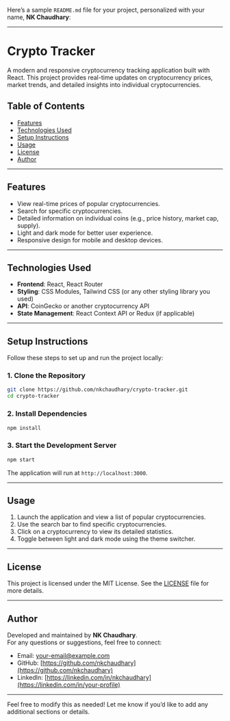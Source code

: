 Here’s a sample `README.md` file for your project, personalized with your name, **NK Chaudhary**:

---

# **Crypto Tracker**

A modern and responsive cryptocurrency tracking application built with React. This project provides real-time updates on cryptocurrency prices, market trends, and detailed insights into individual cryptocurrencies.

## **Table of Contents**
- [Features](#features)
- [Technologies Used](#technologies-used)
- [Setup Instructions](#setup-instructions)
- [Usage](#usage)
- [License](#license)
- [Author](#author)

---

## **Features**
- View real-time prices of popular cryptocurrencies.
- Search for specific cryptocurrencies.
- Detailed information on individual coins (e.g., price history, market cap, supply).
- Light and dark mode for better user experience.
- Responsive design for mobile and desktop devices.

---

## **Technologies Used**
- **Frontend**: React, React Router
- **Styling**: CSS Modules, Tailwind CSS (or any other styling library you used)
- **API**: CoinGecko or another cryptocurrency API
- **State Management**: React Context API or Redux (if applicable)

---

## **Setup Instructions**
Follow these steps to set up and run the project locally:

### **1. Clone the Repository**
```bash
git clone https://github.com/nkchaudhary/crypto-tracker.git
cd crypto-tracker
```

### **2. Install Dependencies**
```bash
npm install
```

### **3. Start the Development Server**
```bash
npm start
```
The application will run at `http://localhost:3000`.

---

## **Usage**
1. Launch the application and view a list of popular cryptocurrencies.
2. Use the search bar to find specific cryptocurrencies.
3. Click on a cryptocurrency to view its detailed statistics.
4. Toggle between light and dark mode using the theme switcher.

---

## **License**
This project is licensed under the MIT License. See the [LICENSE](./LICENSE) file for more details.

---

## **Author**
Developed and maintained by **NK Chaudhary**.  
For any questions or suggestions, feel free to connect:
- Email: [your-email@example.com](mailto:your-email@example.com)
- GitHub: [https://github.com/nkchaudhary](https://github.com/nkchaudhary)
- LinkedIn: [https://linkedin.com/in/nkchaudhary](https://linkedin.com/in/your-profile)

---

Feel free to modify this as needed! Let me know if you’d like to add any additional sections or details.